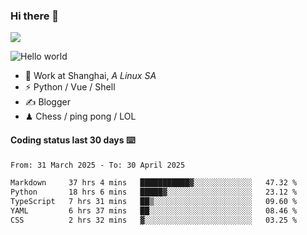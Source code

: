 ### Hi there 👋
![](https://komarev.com/ghpvc/?username=Xuhandsome)


<img src="https://github-readme-stats.vercel.app/api?username=XuHandsome&show_icons=true&theme=merko" alt="Hello world">

<br/>

- 🍻  Work at Shanghai, _A Linux SA_
- ⚡  Python / Vue / Shell
- ✍️  Blogger
- ♟  Chess / ping pong / LOL

#### Coding status last 30 days ⌨️

<!--START_SECTION:waka-->

```txt
From: 31 March 2025 - To: 30 April 2025

Markdown     37 hrs 4 mins   ███████████▓░░░░░░░░░░░░░   47.32 %
Python       18 hrs 6 mins   █████▓░░░░░░░░░░░░░░░░░░░   23.12 %
TypeScript   7 hrs 31 mins   ██▒░░░░░░░░░░░░░░░░░░░░░░   09.60 %
YAML         6 hrs 37 mins   ██░░░░░░░░░░░░░░░░░░░░░░░   08.46 %
CSS          2 hrs 32 mins   ▓░░░░░░░░░░░░░░░░░░░░░░░░   03.25 %
```

<!--END_SECTION:waka-->
